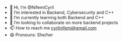 - 👋 Hi, I’m @NifemiCyril
- 👀 I’m interested in Backend, Cybersecurity and C++
- 🌱 I’m currently learning both Backend and C++
- 💞️ I’m looking to collaborate on more backend projects
- 📫 How to reach me cyrilnifemi@gmail.com
- 😄 Pronouns: She/her

<!---
NifemiCyril/NifemiCyril is a ✨ special ✨ repository because its `README.md` (this file) appears on your GitHub profile.
You can click the Preview link to take a look at your changes.
--->
